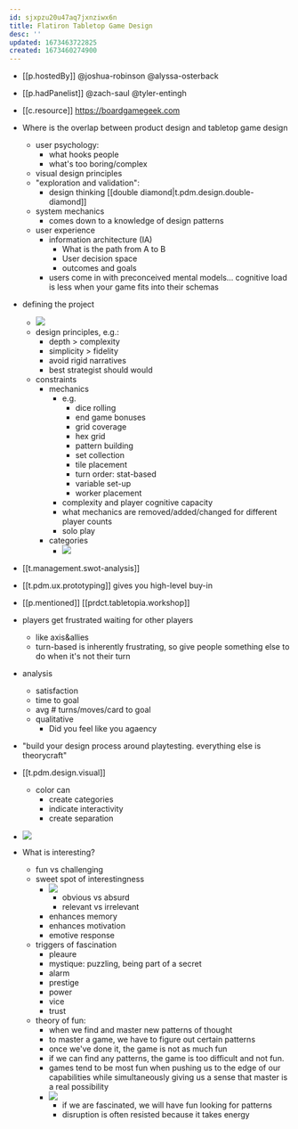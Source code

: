 ```yaml
---
id: sjxpzu20u47aq7jxnziwx6n
title: Flatiron Tabletop Game Design
desc: ''
updated: 1673463722825
created: 1673460274900
---
```


- [[p.hostedBy]] @joshua-robinson @alyssa-osterback
- [[p.hadPanelist]] @zach-saul @tyler-entingh 
- [[c.resource]] https://boardgamegeek.com

- Where is the overlap between product design and tabletop game design
  - user psychology: 
    - what hooks people
    - what's too boring/complex
  - visual design principles
  - "exploration and validation": 
    - design thinking [[double diamond|t.pdm.design.double-diamond]]
  - system mechanics
    - comes down to a knowledge of design patterns
  - user experience
    - information architecture (IA)
      - What is the path from A to B
      - User decision space
      - outcomes and goals
    - users come in with preconceived mental models... cognitive load is less when your game fits into their schemas
- defining the project
  - ![](/assets/images/2023-01-11-10-18-48.png)
  - design principles, e.g.:
    - depth > complexity
    - simplicity > fidelity
    - avoid rigid narratives
    - best strategist should would
  - constraints
    - mechanics
      - e.g.
        - dice rolling
        - end game bonuses
        - grid coverage
        - hex grid
        - pattern building
        - set collection
        - tile placement
        - turn order: stat-based
        - variable set-up
        - worker placement
      - complexity and player cognitive capacity
      - what mechanics are removed/added/changed for different player counts
      - solo play
    - categories
      - ![](/assets/images/2023-01-11-10-23-47.png)
- [[t.management.swot-analysis]]
- [[t.pdm.ux.prototyping]] gives you high-level buy-in
- [[p.mentioned]] [[prdct.tabletopia.workshop]]
- players get frustrated waiting for other players
  - like axis&allies
  - turn-based is inherently frustrating, so give people something else to do when it's not their turn
- analysis
  - satisfaction
  - time to goal
  - avg # turns/moves/card to goal
  - qualitative
    - Did you feel like you agaency
- "build your design process around playtesting. everything else is theorycraft"
- [[t.pdm.design.visual]]
  - color can 
    - create categories
    - indicate interactivity
    - create separation
- ![](/assets/images/2023-01-11-10-54-23.png)
- What is interesting?
  - fun vs challenging
  - sweet spot of interestingness
    - ![](/assets/images/2023-01-11-10-55-12.png)
      - obvious vs absurd
      - relevant vs irrelevant
    - enhances memory
    - enhances motivation
    - emotive response
  - triggers of fascination
    - pleaure
    - mystique: puzzling, being part of a secret
    - alarm
    - prestige
    - power
    - vice
    - trust
  - theory of fun:
    - when we find and master new patterns of thought
    - to master a game, we have to figure out certain patterns
    - once we've done it, the game is not as much fun
    - if we can find any patterns, the game is too difficult and not  fun.
    - games tend to be most fun when pushing us to the edge of our capabilities while simultaneously giving us a sense that master is a real possibility
    - ![](/assets/images/2023-01-11-10-59-25.png)
      - if we are fascinated, we will have fun looking for patterns
      - disruption is often resisted because it takes energy